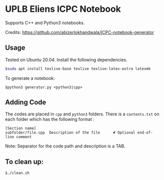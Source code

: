 # UPLB Eliens ICPC Notebook
Supports C++ and Python3 notebooks.

Credits: https://github.com/abizerlokhandwala/ICPC-notebook-generator

## Usage
Tested on Ubuntu 20.04. Install the following dependencies.
```bash
$sudo apt install texlive-base texlive texlive-latex-extra latexmk
```

To generate a notebook:

```
$python3 generator.py <python3|cpp>
```

## Adding Code
The codes are placed in `cpp` and `python3` folders. There is a `contents.txt` on each folder which has the following format :
```
[Section name]
subfolder/file.cpp  Description of the file      # Optional end-of-line comment
```
Note: Separator for the code path and description is a TAB.

## To clean up:
```
$./clean.sh
```

